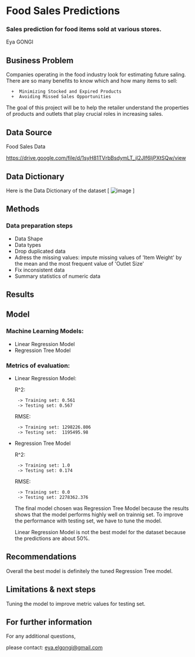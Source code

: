 # Food Sales Predictions 
### Sales prediction for food items sold at various stores. 

Eya GONGI

## Business Problem 

Companies operating in the food industry look for estimating future saling.   
There are so many benefits to know which and how many items to sell:

      +  Minimizing Stocked and Expired Products
      +  Avoiding Missed Sales Opportunities 
The goal of this project will be to help the retailer understand the properties    of products and outlets that play crucial roles in increasing sales. 
## Data Source 

Food Sales Data 

https://drive.google.com/file/d/1syH81TVrbBsdymLT_jl2JIf6IjPXtSQw/view

## Data Dictionary 

Here is the Data Dictionary of the dataset 
[ ![image](https://github.com/eyaGONGI/sales_prediction/assets/118536575/d62c7263-17b9-44f1-9228-8f8a7996fd3c)
 ]

## Methods 
### Data preparation steps 
* Data Shape
* Data types
* Drop duplicated data
* Adress the missing values: impute missing values of 'Item Weight' by the mean and the most frequent value of 'Outlet Size'
* Fix inconsistent data
* Summary statistics of numeric data
  
## Results 

## Model
### Machine Learning Models:

* Linear Regression Model
* Regression Tree Model
  
### Metrics of evaluation:

* Linear Regression Model:
  
    R^2:
  
       -> Training set: 0.561
       -> Testing set: 0.567

    RMSE:
     
       -> Training set: 1298226.806
       -> Testing set:  1195495.98
  
* Regression Tree Model

  
    R^2:
  
       -> Training set: 1.0
       -> Testing set: 0.174

    RMSE:
  
       -> Training set: 0.0
       -> Testing set: 2278362.376
  
  The final model chosen was Regression Tree Model because the results shows that the model performs highly well on trainnig set.
  To improve the performance  with testing set, we have to tune the model.

  Linear Regression Model is not the best model for the dataset because the predictions are about 50%.
  

## Recommendations 

Overall the best model is definitely the tuned Regression Tree model. 

## Limitations & next steps 

Tuning the model to improve metric values for testing set. 

## For further information 

For any additional questions,   

please contact: 
eya.elgongi@gmail.com 
   
